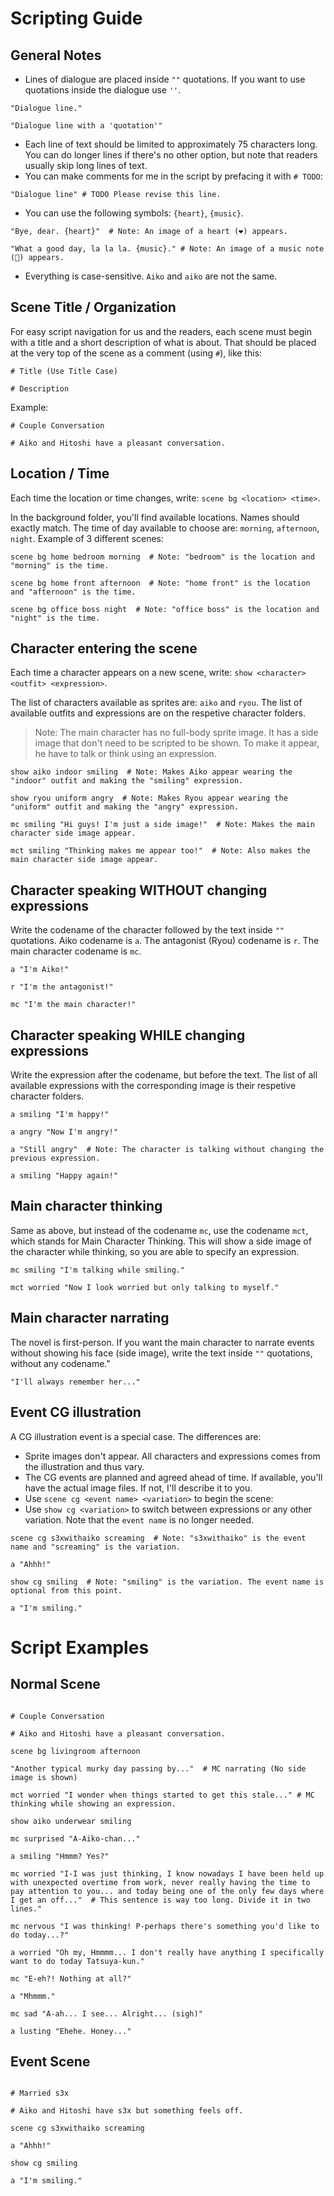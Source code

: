 # Scripting Guide

## General Notes

- Lines of dialogue are placed inside `""` quotations. If you want to use quotations inside the dialogue use `''`.

```renpy
"Dialogue line."

"Dialogue line with a 'quotation'"
```

- Each line of text should be limited to approximately 75 characters long. You can do longer lines if there's no other option, but note that readers usually skip long lines of text.
- You can make comments for me in the script by prefacing it with `# TODO`:

```renpy
"Dialogue line" # TODO Please revise this line.
```

- You can use the following symbols: `{heart}`, `{music}`.

```renpy
"Bye, dear. {heart}"  # Note: An image of a heart (❤️) appears.

"What a good day, la la la. {music}." # Note: An image of a music note (🎵) appears.
```

- Everything is case-sensitive. `Aiko` and `aiko` are not the same.

## Scene Title / Organization

For easy script navigation for us and the readers, each scene must begin with a title and a short description of what is about.
That should be placed at the very top of the scene as a comment (using `#`), like this:

```renpy
# Title (Use Title Case)

# Description
```

Example:

```renpy
# Couple Conversation

# Aiko and Hitoshi have a pleasant conversation.
```

## Location / Time

Each time the location or time changes, write: `scene bg <location> <time>`.

In the background folder, you'll find available locations. Names should exactly match.
The time of day available to choose are: `morning`, `afternoon`, `night`.
Example of 3 different scenes:

```renpy
scene bg home bedroom morning  # Note: "bedroom" is the location and "morning" is the time.
```
```renpy
scene bg home front afternoon  # Note: "home front" is the location and "afternoon" is the time.
```
```renpy
scene bg office boss night  # Note: "office boss" is the location and "night" is the time.
```

## Character entering the scene

Each time a character appears on a new scene, write: `show <character> <outfit> <expression>`.

The list of characters available as sprites are: `aiko` and `ryou`.
The list of available outfits and expressions are on the respetive character folders.
> Note: The main character has no full-body sprite image. It has a side image that don't need to be scripted to be shown. To make it appear, he have to talk or think using an expression.

```renpy
show aiko indoor smiling  # Note: Makes Aiko appear wearing the "indoor" outfit and making the "smiling" expression.
```
```renpy
show ryou uniform angry  # Note: Makes Ryou appear wearing the "uniform" outfit and making the "angry" expression.
```
```renpy
mc smiling "Hi guys! I'm just a side image!"  # Note: Makes the main character side image appear.

mct smiling "Thinking makes me appear too!"  # Note: Also makes the main character side image appear.
```

## Character speaking WITHOUT changing expressions

Write the codename of the character followed by the text inside `""` quotations.
Aiko codename is `a`.
The antagonist (Ryou) codename is `r`.
The main character codename is `mc`.

```renpy
a "I'm Aiko!"

r "I'm the antagonist!"

mc "I'm the main character!"
```

## Character speaking WHILE changing expressions

Write the expression after the codename, but before the text.
The list of all available expressions with the corresponding image is their respetive character folders. 

```renpy
a smiling "I'm happy!"

a angry "Now I'm angry!"

a "Still angry"  # Note: The character is talking without changing the previous expression.

a smiling "Happy again!"
```

## Main character thinking

Same as above, but instead of the codename `mc`, use the codename `mct`, which stands for Main Character Thinking.
This will show a side image of the character while thinking, so you are able to specify an expression.

```renpy
mc smiling "I'm talking while smiling."

mct worried "Now I look worried but only talking to myself."
```

## Main character narrating

The novel is first-person. If you want the main character to narrate events without showing his face (side image), write the text inside `""` quotations, without any codename."

```renpy
"I'll always remember her..."
```

## Event CG illustration

A CG illustration event is a special case. The differences are:
- Sprite images don't appear. All characters and expressions comes from the illustration and thus vary.
- The CG events are planned and agreed ahead of time. If available, you'll have the actual image files. If not, I'll describe it to you.
- Use `scene cg <event name> <variation>` to begin the scene:
- Use `show cg <variation>` to switch between expressions or any other variation. Note that the `event name` is no longer needed.

```renpy
scene cg s3xwithaiko screaming  # Note: "s3xwithaiko" is the event name and "screaming" is the variation.

a "Ahhh!"

show cg smiling  # Note: "smiling" is the variation. The event name is optional from this point. 

a "I'm smiling."

```

# Script Examples

## Normal Scene

```renpy

# Couple Conversation

# Aiko and Hitoshi have a pleasant conversation.

scene bg livingroom afternoon

"Another typical murky day passing by..."  # MC narrating (No side image is shown)

mct worried "I wonder when things started to get this stale..." # MC thinking while showing an expression.

show aiko underwear smiling

mc surprised "A-Aiko-chan..."

a smiling "Hmmm? Yes?"

mc worried "I-I was just thinking, I know nowadays I have been held up with unexpected overtime from work, never really having the time to pay attention to you... and today being one of the only few days where I get an off..."  # This sentence is way too long. Divide it in two lines."

mc nervous "I was thinking! P-perhaps there's something you'd like to do today...?"

a worried "Oh my, Hmmmm... I don't really have anything I specifically want to do today Tatsuya-kun."

mc "E-eh?! Nothing at all?"

a "Mhmmm."

mc sad "A-ah... I see... Alright... (sigh)"

a lusting "Ehehe. Honey..."
```

## Event Scene

```renpy

# Married s3x

# Aiko and Hitoshi have s3x but something feels off.

scene cg s3xwithaiko screaming

a "Ahhh!"

show cg smiling

a "I'm smiling."
```

